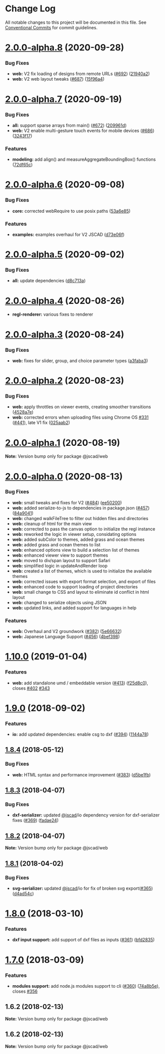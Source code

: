 # Change Log

All notable changes to this project will be documented in this file.
See [Conventional Commits](https://conventionalcommits.org) for commit guidelines.

# [2.0.0-alpha.8](https://github.com/jscad/OpenJSCAD.org/compare/@jscad/web@2.0.0-alpha.7...@jscad/web@2.0.0-alpha.8) (2020-09-28)


### Bug Fixes

* **web:** V2 fix loading of designs from remote URLs ([#692](https://github.com/jscad/OpenJSCAD.org/issues/692)) ([21940a2](https://github.com/jscad/OpenJSCAD.org/commit/21940a2f113e574a05757e1f21811c485339d74e))
* **web:** V2 web layout tweaks ([#687](https://github.com/jscad/OpenJSCAD.org/issues/687)) ([15f96a4](https://github.com/jscad/OpenJSCAD.org/commit/15f96a4bdfb61b2920a6b8999ad38e0e738c6eb4))





# [2.0.0-alpha.7](https://github.com/jscad/OpenJSCAD.org/compare/@jscad/web@2.0.0-alpha.6...@jscad/web@2.0.0-alpha.7) (2020-09-19)


### Bug Fixes

* **all:** support sparse arrays from main() ([#672](https://github.com/jscad/OpenJSCAD.org/issues/672)) ([209961d](https://github.com/jscad/OpenJSCAD.org/commit/209961d41ebf77373d427a7986934d195780f118))
* **web:** V2 enable multi-gesture touch events for mobile devices ([#686](https://github.com/jscad/OpenJSCAD.org/issues/686)) ([3243f17](https://github.com/jscad/OpenJSCAD.org/commit/3243f17da5679d8bb6c19819a0e130ef5aafbb60))


### Features

* **modeling:** add align() and measureAggregateBoundingBox() functions ([72df65c](https://github.com/jscad/OpenJSCAD.org/commit/72df65cfec065f26a84a8bb1ff80f5750a9972bf))





# [2.0.0-alpha.6](https://github.com/jscad/OpenJSCAD.org/compare/@jscad/web@2.0.0-alpha.5...@jscad/web@2.0.0-alpha.6) (2020-09-08)


### Bug Fixes

* **core:** corrected webRequire to use posix paths ([53a6e85](https://github.com/jscad/OpenJSCAD.org/commit/53a6e85e1dc8f515e8e259e0bb40f292909645fa))


### Features

* **examples:** examples overhaul for V2 JSCAD ([d73e06f](https://github.com/jscad/OpenJSCAD.org/commit/d73e06f51e187e673487c3d9599672e66ac441d7))





# [2.0.0-alpha.5](https://github.com/jscad/OpenJSCAD.org/compare/@jscad/web@2.0.0-alpha.4...@jscad/web@2.0.0-alpha.5) (2020-09-02)


### Bug Fixes

* **all:** update dependencies ([d8c713a](https://github.com/jscad/OpenJSCAD.org/commit/d8c713a933b97a6d179ed3d3e923e188e334f99e))





# [2.0.0-alpha.4](https://github.com/jscad/OpenJSCAD.org/compare/@jscad/web@2.0.0-alpha.3...@jscad/web@2.0.0-alpha.4) (2020-08-26)

* **regl-renderer:** various fixes to renderer





# [2.0.0-alpha.3](https://github.com/jscad/OpenJSCAD.org/compare/@jscad/web@2.0.0-alpha.2...@jscad/web@2.0.0-alpha.3) (2020-08-24)


### Bug Fixes

* **web:** fixes for slider, group, and choice parameter types ([a3faba3](https://github.com/jscad/OpenJSCAD.org/commit/a3faba367604c897d240f56ba86ddb5404034afd))





# [2.0.0-alpha.2](https://github.com/jscad/OpenJSCAD.org/compare/@jscad/web@2.0.0-alpha.1...@jscad/web@2.0.0-alpha.2) (2020-08-23)


### Bug Fixes

* **web:** apply throttles on viewer events, creating smoother transitions ([4528a7e](https://github.com/jscad/OpenJSCAD.org/commit/4528a7e310c26117982aebaf26307fbd78c51538))
* **web:** corrected errors when uploading files using Chrome OS [#331](https://github.com/jscad/OpenJSCAD.org/issues/331) ([#441](https://github.com/jscad/OpenJSCAD.org/issues/441)), late V1 fix ([025aab2](https://github.com/jscad/OpenJSCAD.org/commit/025aab22f2517f5e499c044ef432781876399375))





# [2.0.0-alpha.1](https://github.com/jscad/OpenJSCAD.org/compare/@jscad/web@2.0.0-alpha.0...@jscad/web@2.0.0-alpha.1) (2020-08-19)

**Note:** Version bump only for package @jscad/web





# [2.0.0-alpha.0](https://github.com/jscad/OpenJSCAD.org/compare/@jscad/web@1.10.0...@jscad/web@2.0.0-alpha.0) (2020-08-13)


### Bug Fixes

* **web:** small tweaks and fixes for V2 ([#484](https://github.com/jscad/OpenJSCAD.org/issues/484)) ([ee50200](https://github.com/jscad/OpenJSCAD.org/commit/ee50200bfcacd8078fa6f1fd73f6cd866afce5ed))
* **web:** added serialize-to-js to dependencies in package.json ([#457](https://github.com/jscad/OpenJSCAD.org/issues/457)) ([84a9041](https://github.com/jscad/OpenJSCAD.org/commit/84a904142afac713c61878b175cf83e9871c928b))
* **web:** changed walkFileTree to filter out hidden files and directories
* **web:** cleanup of html for the main view
* **web:** corrected to pass the canvas option to initialize the regl instance
* **web:** reworked the logic in viewer setup, considating options
* **web:** added subColor to themes, added grass and ocean themes
* **web:** added grass and ocean themes to list
* **web:** enhanced options view to build a selection list of themes
* **web:** enhanced viewer view to support themes
* **web:** moved to div/span layout to support Safari
* **web:** simplified logic in updateAndRender loop
* **web:** created a list of themes, which is used to initialize the available themes
* **web:** corrected issues with export format selection, and export of files
* **web:** enhanced code to support loading of project directories
* **web:** small change to CSS and layout to eliminate id conflict in html layout
* **web:** changed to serialize objects using JSON
* **web:** updated links, and added support for languages in help


### Features

* **web:** Overhaul and V2 groundwork ([#382](https://github.com/jscad/OpenJSCAD.org/issues/382)) ([5e66632](https://github.com/jscad/OpenJSCAD.org/commit/5e666327a8b50a7fa6baa4bbdfd790d243f8064f))
* **web:** Japanese Language Support ([#456](https://github.com/jscad/OpenJSCAD.org/issues/456)) ([4bef398](https://github.com/jscad/OpenJSCAD.org/commit/4bef39809ab738481a9354de057f13de31cb2e96))





<a name="1.10.0"></a>
# [1.10.0](https://github.com/jscad/OpenJSCAD.org/compare/@jscad/web@1.9.0...@jscad/web@1.10.0) (2019-01-04)


### Features

* **web:** add standalone umd / embeddable version ([#413](https://github.com/jscad/OpenJSCAD.org/issues/413)) ([f25d8c0](https://github.com/jscad/OpenJSCAD.org/commit/f25d8c0)), closes [#402](https://github.com/jscad/OpenJSCAD.org/issues/402) [#343](https://github.com/jscad/OpenJSCAD.org/issues/343)




<a name="1.9.0"></a>
# [1.9.0](https://github.com/jscad/OpenJSCAD.org/compare/@jscad/web@1.8.4...@jscad/web@1.9.0) (2018-09-02)


### Features

* **io:** add updated dependencies: enable csg to dxf ([#394](https://github.com/jscad/OpenJSCAD.org/issues/394)) ([1144a78](https://github.com/jscad/OpenJSCAD.org/commit/1144a78))




<a name="1.8.4"></a>
## [1.8.4](https://github.com/jscad/OpenJSCAD.org/compare/@jscad/web@1.8.3...@jscad/web@1.8.4) (2018-05-12)


### Bug Fixes

* **web:** HTML syntax and performance improvement ([#383](https://github.com/jscad/OpenJSCAD.org/issues/383)) ([d5be1fb](https://github.com/jscad/OpenJSCAD.org/commit/d5be1fb))




<a name="1.8.3"></a>
## [1.8.3](https://github.com/jscad/OpenJSCAD.org/compare/@jscad/web@1.8.2...@jscad/web@1.8.3) (2018-04-07)


### Bug Fixes

* **dxf-serializer:** updated [@jscad](https://github.com/jscad)/io dependency version for dxf-serializer fixes ([#369](https://github.com/jscad/OpenJSCAD.org/issues/369)) ([fadae24](https://github.com/jscad/OpenJSCAD.org/commit/fadae24))




<a name="1.8.2"></a>
## [1.8.2](https://github.com/jscad/OpenJSCAD.org/compare/@jscad/web@1.8.1...@jscad/web@1.8.2) (2018-04-07)




**Note:** Version bump only for package @jscad/web

<a name="1.8.1"></a>
## [1.8.1](https://github.com/jscad/OpenJSCAD.org/compare/@jscad/web@1.8.0...@jscad/web@1.8.1) (2018-04-02)


### Bug Fixes

* **svg-serializer:** updated [@jscad](https://github.com/jscad)/io for fix of broken svg export([#365](https://github.com/jscad/OpenJSCAD.org/issues/365)) ([d4ad54c](https://github.com/jscad/OpenJSCAD.org/commit/d4ad54c))




<a name="1.8.0"></a>
# [1.8.0](https://github.com/jscad/OpenJSCAD.org/compare/@jscad/web@1.7.0...@jscad/web@1.8.0) (2018-03-10)


### Features

* **dxf input support:** add support of dxf files as inputs ([#361](https://github.com/jscad/OpenJSCAD.org/issues/361)) ([bfd2835](https://github.com/jscad/OpenJSCAD.org/commit/bfd2835))




<a name="1.7.0"></a>
# [1.7.0](https://github.com/jscad/OpenJSCAD.org/compare/@jscad/web@1.6.2...@jscad/web@1.7.0) (2018-03-09)


### Features

* **modules support:** add node.js modules support to  cli ([#360](https://github.com/jscad/OpenJSCAD.org/issues/360)) ([74a8b5e](https://github.com/jscad/OpenJSCAD.org/commit/74a8b5e)), closes [#356](https://github.com/jscad/OpenJSCAD.org/issues/356)




<a name="1.6.2"></a>
## 1.6.2 (2018-02-13)




**Note:** Version bump only for package @jscad/web

<a name="1.6.2"></a>
## 1.6.2 (2018-02-13)




**Note:** Version bump only for package @jscad/web
